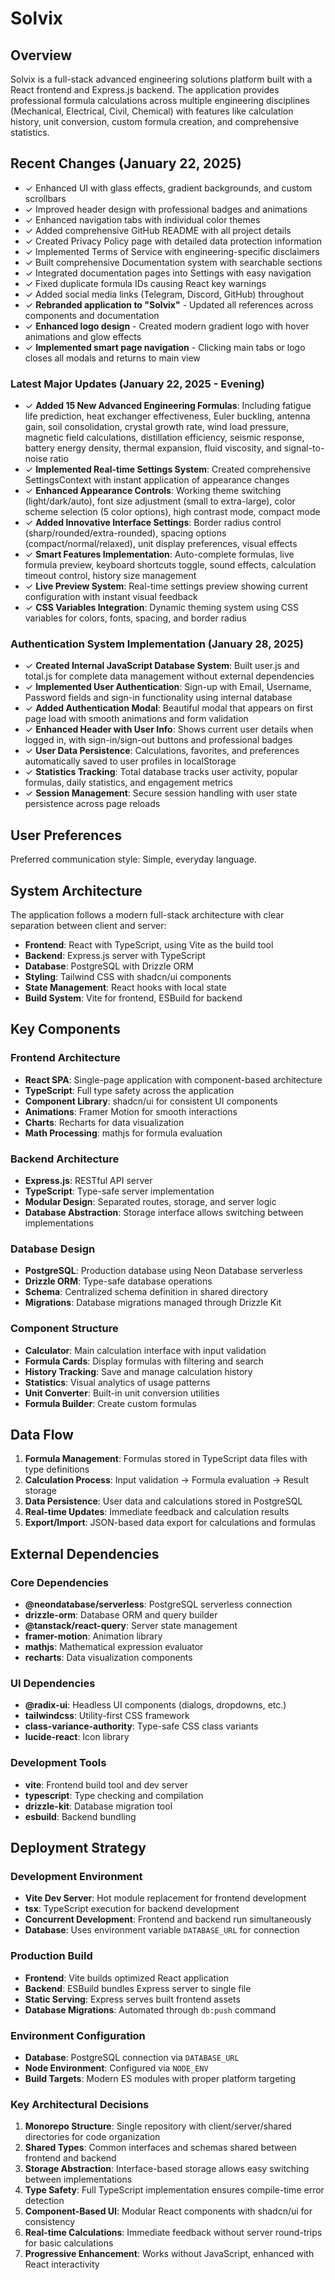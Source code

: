 # Solvix

## Overview

Solvix is a full-stack advanced engineering solutions platform built with a React frontend and Express.js backend. The application provides professional formula calculations across multiple engineering disciplines (Mechanical, Electrical, Civil, Chemical) with features like calculation history, unit conversion, custom formula creation, and comprehensive statistics.

## Recent Changes (January 22, 2025)

- ✓ Enhanced UI with glass effects, gradient backgrounds, and custom scrollbars
- ✓ Improved header design with professional badges and animations
- ✓ Enhanced navigation tabs with individual color themes
- ✓ Added comprehensive GitHub README with all project details
- ✓ Created Privacy Policy page with detailed data protection information
- ✓ Implemented Terms of Service with engineering-specific disclaimers
- ✓ Built comprehensive Documentation system with searchable sections
- ✓ Integrated documentation pages into Settings with easy navigation
- ✓ Fixed duplicate formula IDs causing React key warnings
- ✓ Added social media links (Telegram, Discord, GitHub) throughout
- ✓ **Rebranded application to "Solvix"** - Updated all references across components and documentation
- ✓ **Enhanced logo design** - Created modern gradient logo with hover animations and glow effects
- ✓ **Implemented smart page navigation** - Clicking main tabs or logo closes all modals and returns to main view

### Latest Major Updates (January 22, 2025 - Evening)

- ✓ **Added 15 New Advanced Engineering Formulas**: Including fatigue life prediction, heat exchanger effectiveness, Euler buckling, antenna gain, soil consolidation, crystal growth rate, wind load pressure, magnetic field calculations, distillation efficiency, seismic response, battery energy density, thermal expansion, fluid viscosity, and signal-to-noise ratio
- ✓ **Implemented Real-time Settings System**: Created comprehensive SettingsContext with instant application of appearance changes
- ✓ **Enhanced Appearance Controls**: Working theme switching (light/dark/auto), font size adjustment (small to extra-large), color scheme selection (5 color options), high contrast mode, compact mode
- ✓ **Added Innovative Interface Settings**: Border radius control (sharp/rounded/extra-rounded), spacing options (compact/normal/relaxed), unit display preferences, visual effects
- ✓ **Smart Features Implementation**: Auto-complete formulas, live formula preview, keyboard shortcuts toggle, sound effects, calculation timeout control, history size management
- ✓ **Live Preview System**: Real-time settings preview showing current configuration with instant visual feedback
- ✓ **CSS Variables Integration**: Dynamic theming system using CSS variables for colors, fonts, spacing, and border radius

### Authentication System Implementation (January 28, 2025)

- ✓ **Created Internal JavaScript Database System**: Built user.js and total.js for complete data management without external dependencies
- ✓ **Implemented User Authentication**: Sign-up with Email, Username, Password fields and sign-in functionality using internal database
- ✓ **Added Authentication Modal**: Beautiful modal that appears on first page load with smooth animations and form validation
- ✓ **Enhanced Header with User Info**: Shows current user details when logged in, with sign-in/sign-out buttons and professional badges
- ✓ **User Data Persistence**: Calculations, favorites, and preferences automatically saved to user profiles in localStorage
- ✓ **Statistics Tracking**: Total database tracks user activity, popular formulas, daily statistics, and engagement metrics
- ✓ **Session Management**: Secure session handling with user state persistence across page reloads

## User Preferences

Preferred communication style: Simple, everyday language.

## System Architecture

The application follows a modern full-stack architecture with clear separation between client and server:

- **Frontend**: React with TypeScript, using Vite as the build tool
- **Backend**: Express.js server with TypeScript
- **Database**: PostgreSQL with Drizzle ORM
- **Styling**: Tailwind CSS with shadcn/ui components
- **State Management**: React hooks with local state
- **Build System**: Vite for frontend, ESBuild for backend

## Key Components

### Frontend Architecture
- **React SPA**: Single-page application with component-based architecture
- **TypeScript**: Full type safety across the application
- **Component Library**: shadcn/ui for consistent UI components
- **Animations**: Framer Motion for smooth interactions
- **Charts**: Recharts for data visualization
- **Math Processing**: mathjs for formula evaluation

### Backend Architecture
- **Express.js**: RESTful API server
- **TypeScript**: Type-safe server implementation
- **Modular Design**: Separated routes, storage, and server logic
- **Database Abstraction**: Storage interface allows switching between implementations

### Database Design
- **PostgreSQL**: Production database using Neon Database serverless
- **Drizzle ORM**: Type-safe database operations
- **Schema**: Centralized schema definition in shared directory
- **Migrations**: Database migrations managed through Drizzle Kit

### Component Structure
- **Calculator**: Main calculation interface with input validation
- **Formula Cards**: Display formulas with filtering and search
- **History Tracking**: Save and manage calculation history
- **Statistics**: Visual analytics of usage patterns
- **Unit Converter**: Built-in unit conversion utilities
- **Formula Builder**: Create custom formulas

## Data Flow

1. **Formula Management**: Formulas stored in TypeScript data files with type definitions
2. **Calculation Process**: Input validation → Formula evaluation → Result storage
3. **Data Persistence**: User data and calculations stored in PostgreSQL
4. **Real-time Updates**: Immediate feedback and calculation results
5. **Export/Import**: JSON-based data export for calculations and formulas

## External Dependencies

### Core Dependencies
- **@neondatabase/serverless**: PostgreSQL serverless connection
- **drizzle-orm**: Database ORM and query builder
- **@tanstack/react-query**: Server state management
- **framer-motion**: Animation library
- **mathjs**: Mathematical expression evaluator
- **recharts**: Data visualization components

### UI Dependencies
- **@radix-ui**: Headless UI components (dialogs, dropdowns, etc.)
- **tailwindcss**: Utility-first CSS framework
- **class-variance-authority**: Type-safe CSS class variants
- **lucide-react**: Icon library

### Development Tools
- **vite**: Frontend build tool and dev server
- **typescript**: Type checking and compilation
- **drizzle-kit**: Database migration tool
- **esbuild**: Backend bundling

## Deployment Strategy

### Development Environment
- **Vite Dev Server**: Hot module replacement for frontend development
- **tsx**: TypeScript execution for backend development
- **Concurrent Development**: Frontend and backend run simultaneously
- **Database**: Uses environment variable `DATABASE_URL` for connection

### Production Build
- **Frontend**: Vite builds optimized React application
- **Backend**: ESBuild bundles Express server to single file
- **Static Serving**: Express serves built frontend assets
- **Database Migrations**: Automated through `db:push` command

### Environment Configuration
- **Database**: PostgreSQL connection via `DATABASE_URL`
- **Node Environment**: Configured via `NODE_ENV`
- **Build Targets**: Modern ES modules with proper platform targeting

### Key Architectural Decisions

1. **Monorepo Structure**: Single repository with client/server/shared directories for code organization
2. **Shared Types**: Common interfaces and schemas shared between frontend and backend
3. **Storage Abstraction**: Interface-based storage allows easy switching between implementations
4. **Type Safety**: Full TypeScript implementation ensures compile-time error detection
5. **Component-Based UI**: Modular React components with shadcn/ui for consistency
6. **Real-time Calculations**: Immediate feedback without server round-trips for basic calculations
7. **Progressive Enhancement**: Works without JavaScript, enhanced with React interactivity